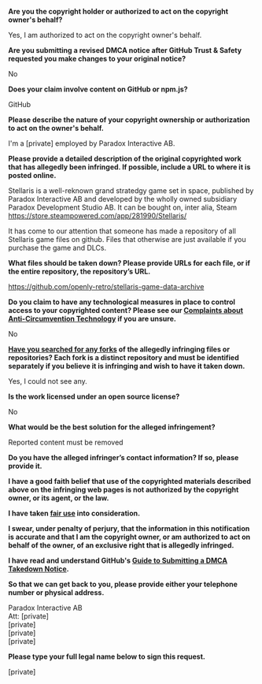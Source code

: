 **Are you the copyright holder or authorized to act on the copyright owner's behalf?**

Yes, I am authorized to act on the copyright owner's behalf.

**Are you submitting a revised DMCA notice after GitHub Trust & Safety requested you make changes to your original notice?**

No

**Does your claim involve content on GitHub or npm.js?**

GitHub

**Please describe the nature of your copyright ownership or authorization to act on the owner's behalf.**

I'm a [private] employed by Paradox Interactive AB.

**Please provide a detailed description of the original copyrighted work that has allegedly been infringed. If possible, include a URL to where it is posted online.**

Stellaris is a well-reknown grand stratedgy game set in space, published by Paradox Interactive AB and developed by the wholly owned subsidiary Paradox Development Studio AB. It can be bought on, inter alia, Steam https://store.steampowered.com/app/281990/Stellaris/

It has come to our attention that someone has made a repository of all Stellaris game files on github. Files that otherwise are just available if you purchase the game and DLCs.

**What files should be taken down? Please provide URLs for each file, or if the entire repository, the repository’s URL.**

https://github.com/openly-retro/stellaris-game-data-archive

**Do you claim to have any technological measures in place to control access to your copyrighted content? Please see our <a href="https://docs.github.com/articles/guide-to-submitting-a-dmca-takedown-notice#complaints-about-anti-circumvention-technology">Complaints about Anti-Circumvention Technology</a> if you are unsure.**

No

**<a href="https://docs.github.com/articles/dmca-takedown-policy#b-what-about-forks-or-whats-a-fork">Have you searched for any forks</a> of the allegedly infringing files or repositories? Each fork is a distinct repository and must be identified separately if you believe it is infringing and wish to have it taken down.**

Yes, I could not see any.

**Is the work licensed under an open source license?**

No

**What would be the best solution for the alleged infringement?**

Reported content must be removed

**Do you have the alleged infringer’s contact information? If so, please provide it.**

**I have a good faith belief that use of the copyrighted materials described above on the infringing web pages is not authorized by the copyright owner, or its agent, or the law.**

**I have taken <a href="https://www.lumendatabase.org/topics/22">fair use</a> into consideration.**

**I swear, under penalty of perjury, that the information in this notification is accurate and that I am the copyright owner, or am authorized to act on behalf of the owner, of an exclusive right that is allegedly infringed.**

**I have read and understand GitHub's <a href="https://docs.github.com/articles/guide-to-submitting-a-dmca-takedown-notice/">Guide to Submitting a DMCA Takedown Notice</a>.**

**So that we can get back to you, please provide either your telephone number or physical address.**

Paradox Interactive AB  
Att: [private]  
[private]  
[private]  
[private]  

**Please type your full legal name below to sign this request.**

[private]  
